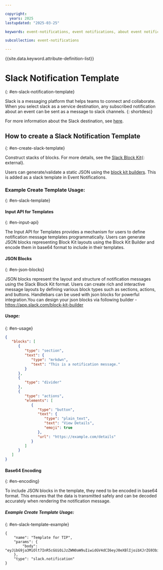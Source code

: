 ```yaml
---

copyright:
  years: 2025
lastupdated: "2025-03-25"

keywords: event-notifications, event notifications, about event notifications, templates, slack

subcollection: event-notifications

---
```


{{site.data.keyword.attribute-definition-list}}


# Slack Notification Template
{: #en-slack-notification-template}

Slack is a messaging platform that helps teams to connect and collaborate. When you select slack as a service destination, any subscribed notification about an event can be sent as a message to slack channels.
{: shortdesc}

For more information about the Slack destination, see [here](/docs/event-notifications?topic=event-notifications-en-destinations-slack).

## How to create a Slack Notification Template
{: #en-create-slack-template}

Construct stacks of blocks. For more details, see the [Slack Block Kit](https://api.slack.com/block-kit){: external}.

Users can generate/validate a static JSON using the [block kit builders](https://app.slack.com/block-kit-builder/T07002MUJDU#%7B%22blocks%22:%5B%5D%7D).
This is added as a slack template in Event Notifications.

### Example Create Template Usage:
{: #en-slack-template}

#### Input API for Templates
{: #en-input-api}

The Input API for Templates provides a mechanism for users to define notification message templates programmatically. Users can generate JSON blocks representing Block Kit layouts using the Block Kit Builder and encode them in base64 format to include in their templates.

#### JSON Blocks
{: #en-json-blocks}

JSON blocks represent the layout and structure of notification messages using the Slack Block Kit format. Users can create rich and interactive message layouts by defining various block types such as sections, actions, and buttons. Handlebars can be used with json blocks for powerful integration.You can design your json blocks via following builder - https://app.slack.com/block-kit-builder

##### Usage:
{: #en-usage}

```json
{
   "blocks": [
      {
         "type": "section",
         "text": {
            "type": "mrkdwn",
            "text": "This is a notification message."
         }
      },
      {
         "type": "divider"
      },
      {
         "type": "actions",
         "elements": [
            {
               "type": "button",
               "text": {
                  "type": "plain_text",
                  "text": "View Details",
                  "emoji": true
               },
               "url": "https://example.com/details"
            }
         ]
      }
   ]
}
```

#### Base64 Encoding
{: #en-encoding}

To include JSON blocks in the template, they need to be encoded in base64 format. This ensures that the data is transmitted safely and can be decoded accurately when rendering the notification message.

##### Example Create Template Usage:
{: #en-slack-template-example}

```plaintext
{
	"name": "Template for TIP",
	"params": {
		"body": "eyJibG9ja3MiOlt7InR5cGUiOiJzZWN0aW9uIiwidGV4dCI6eyJ0eXBlIjoibXJrZG93biIsInRleHQiOiJUaGlzIGlzIGEgbm90aWZ5aW5nIG1lc3NhZ2UuIn19LHsidHlwZSI6ImRpdmlkZXIiLCJ0ZXh0Ijp7InR5cGUiOiJtbmF2IiwidGV4dCI6IlRoaXMgaXMgYSBuZXcgbm90aWZ5aW5nIG1lc3NhZ2UuIiwiZW1vamkiOnRydWV9fV0seyJ0eXBlIjoiYWN0aW9ucyIsImVsZW1lbnRzIjpbeyJ0eXBlIjoicGxhaW5fdGV4dCIsInRleHQiOnsic2VsZWN0aW9yIjp7InR5cGUiOiJwbGFpbl90ZXh0IiwidGV4dCI6IlZpZXcgRGV0YWlscyIsImVtb2ppIjp0cnVlfX19XX0="
	},
	"type": "slack.notification"
}
```

